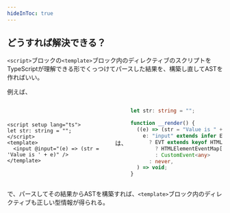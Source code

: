 ```yaml
---
hideInToc: true
---
```


## どうすれば解決できる？

`<script>`ブロックの`<template>`ブロック内のディレクティブのスクリプトをTypeScriptが理解できる形でくっつけてパースした結果を、構築し直してASTを作ればいい。

例えば、

<div style="display: flex; align-items: center; gap: 8px;">

```vue
<script setup lang="ts">
let str: string = "";
</script>
<template>
  <input @input="(e) => (str = 'Value is ' + e)" />
</template>
```

は、

```ts
let str: string = "";

function __render() {
  ((e) => (str = "Value is " + e)) as (
    e: "input" extends infer EVT
      ? EVT extends keyof HTMLElementEventMap
        ? HTMLElementEventMap[EVT]
        : CustomEvent<any>
      : never,
  ) => void;
}
```

</div>

で、パースしてその結果からASTを構築すれば、`<template>`ブロック内のディレクティブも正しい型情報が得られる。
